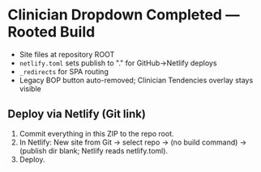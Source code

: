 # Clinician Dropdown Completed — Rooted Build

- Site files at repository ROOT
- `netlify.toml` sets publish to "." for GitHub→Netlify deploys
- `_redirects` for SPA routing
- Legacy BOP button auto-removed; Clinician Tendencies overlay stays visible

## Deploy via Netlify (Git link)
1) Commit everything in this ZIP to the repo root.
2) In Netlify: New site from Git → select repo → (no build command) → (publish dir blank; Netlify reads netlify.toml).
3) Deploy.